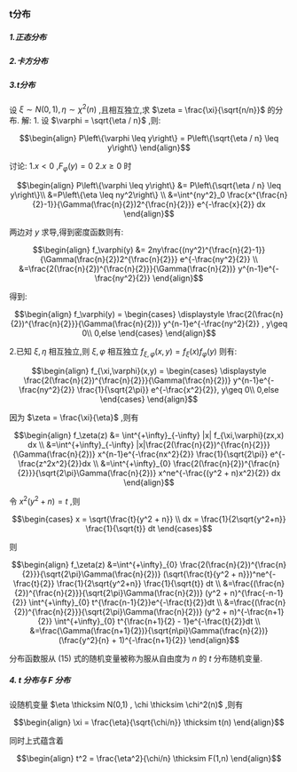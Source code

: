### t分布
##### 1.正态分布
##### 2.卡方分布

##### 3.t分布
设 $\xi \sim N(0,1) , \eta \sim \chi^2(n)$ ,且相互独立,求 $\zeta = \frac{\xi}{\sqrt{n/n}}$ 的分布.
解:
1.
设 $\varphi = \sqrt{\eta / n}$ ,则:

$$\begin{align}
    P\left\{\varphi \leq y\right\}  =  P\left\{\sqrt{\eta / n} \leq y\right\}
\end{align}$$

讨论:
1.$x<0$ ,$F_\varphi(y) = 0$
2.$x\geq 0$ 时

$$\begin{align}
    P\left\{\varphi \leq y\right\}  &=  P\left\{\sqrt{\eta / n} \leq y\right\}\\
    &=P\left\{\eta  \leq ny^2\right\} \\
    &=\int^{ny^2}_0 \frac{x^{\frac{n}{2}-1}}{\Gamma(\frac{n}{2})2^{\frac{n}{2}}} e^{-\frac{x}{2}} dx
\end{align}$$

两边对 $y$ 求导,得到密度函数则有:

$$\begin{align}
    f_\varphi(y) &= 2ny\frac{(ny^2)^{\frac{n}{2}-1}}{\Gamma(\frac{n}{2})2^{\frac{n}{2}}} e^{-\frac{ny^2}{2}} \\
    &=\frac{2(\frac{n}{2})^{\frac{n}{2}}}{\Gamma(\frac{n}{2})} y^{n-1}e^{-\frac{ny^2}{2}}
\end{align}$$

得到:

$$\begin{align}
    f_\varphi(y) = \begin{cases}
        \displaystyle \frac{2(\frac{n}{2})^{\frac{n}{2}}}{\Gamma(\frac{n}{2})} y^{n-1}e^{-\frac{ny^2}{2}} , y\geq 0\\
        0,else
    \end{cases}
\end{align}$$

2.已知 $\xi , \eta$ 相互独立,则 $\xi ,\varphi$ 相互独立 $f_{\xi,\varphi}(x,y) = f_\xi(x)f_\varphi(y)$ 则有:

$$\begin{align}
    f_{\xi,\varphi}(x,y) = \begin{cases}
        \displaystyle \frac{2(\frac{n}{2})^{\frac{n}{2}}}{\Gamma(\frac{n}{2})} y^{n-1}e^{-\frac{ny^2}{2}} \frac{1}{\sqrt{2\pi}} e^{-\frac{x^2}{2}}, y\geq 0\\
        0,else
    \end{cases}
\end{align}$$


因为 $\zeta = \frac{\xi}{\eta}$ ,则有

$$\begin{align}
    f_\zeta(z) &= \int^{+\infty}_{-\infty} |x| f_{\xi,\varphi}(zx,x) dx \\
    &=\int^{+\infty}_{-\infty} |x|\frac{2(\frac{n}{2})^{\frac{n}{2}}}{\Gamma(\frac{n}{2})} x^{n-1}e^{-\frac{nx^2}{2}} \frac{1}{\sqrt{2\pi}} e^{-\frac{z^2x^2}{2}}dx \\
    &=\int^{+\infty}_{0} \frac{2(\frac{n}{2})^{\frac{n}{2}}}{\sqrt{2\pi}\Gamma(\frac{n}{2})} x^ne^{-\frac{(y^2 + n)x^2}{2}}  dx
\end{align}$$

令 $x^2(y^2 + n) = t$ ,则

$$\begin{cases}
    x = \sqrt{\frac{t}{y^2 + n}} \\
    dx = \frac{1}{2\sqrt{y^2+n}} \frac{1}{\sqrt{t}} dt
\end{cases}$$

则

$$\begin{align}
    f_\zeta(z) &=\int^{+\infty}_{0} \frac{2(\frac{n}{2})^{\frac{n}{2}}}{\sqrt{2\pi}\Gamma(\frac{n}{2})} (\sqrt{\frac{t}{y^2 + n}})^ne^{-\frac{t}{2}}  \frac{1}{2\sqrt{y^2+n}} \frac{1}{\sqrt{t}} dt \\
    &=\frac{(\frac{n}{2})^{\frac{n}{2}}}{\sqrt{2\pi}\Gamma(\frac{n}{2})}  (y^2 + n)^{\frac{-n-1}{2}} \int^{+\infty}_{0} t^{\frac{n-1}{2}}e^{-\frac{t}{2}}dt \\
    &=\frac{(\frac{n}{2})^{\frac{n}{2}}}{\sqrt{2\pi}\Gamma(\frac{n}{2})}  (y^2 + n)^{-\frac{n+1}{2}} \int^{+\infty}_{0} t^{\frac{n+1}{2} - 1}e^{-\frac{t}{2}}dt \\
    &=\frac{\Gamma(\frac{n+1}{2})}{\sqrt{n\pi}\Gamma(\frac{n}{2})}  (\frac{y^2}{n} + 1)^{-\frac{n+1}{2}}
\end{align}$$

分布函数服从 $(15)$ 式的随机变量被称为服从自由度为 $n$ 的 $t$ 分布随机变量.

##### 4. $t$ 分布与 $F$ 分布
设随机变量 $\eta \thicksim N(0,1) , \chi \thicksim \chi^2(n)$ ,则有

$$\begin{align}
    \xi = \frac{\eta}{\sqrt{\chi/n}} \thicksim t(n) 
\end{align}$$

同时上式蕴含着

$$\begin{align}
    t^2 = \frac{\eta^2}{\chi/n} \thicksim F(1,n)
\end{align}$$
